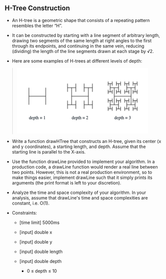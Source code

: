 ## H-Tree Construction
- An H-tree is a geometric shape that consists of a repeating pattern resembles the letter “H”.

- It can be constructed by starting with a line segment of arbitrary length, drawing two segments of the same length at right angles to the first through its endpoints, and continuing in the same vein, reducing (dividing) the length of the line segments drawn at each stage by √2.

- Here are some examples of H-trees at different levels of depth:

> ![scs](../../image/htreeimage.png)

- Write a function drawHTree that constructs an H-tree, given its center (x and y coordinates), a starting length, and depth. Assume that the starting line is parallel to the X-axis.

- Use the function drawLine provided to implement your algorithm. In a production code, a drawLine function would render a real line between two points. However, this is not a real production environment, so to make things easier, implement drawLine such that it simply prints its arguments (the print format is left to your discretion).

- Analyze the time and space complexity of your algorithm. In your analysis, assume that drawLine's time and space complexities are constant, i.e. O(1).

- Constraints:

   - [time limit] 5000ms

   - [input] double x

   - [input] double y

   - [input] double length

   - [input] double depth

     - 0 ≤ depth ≤ 10